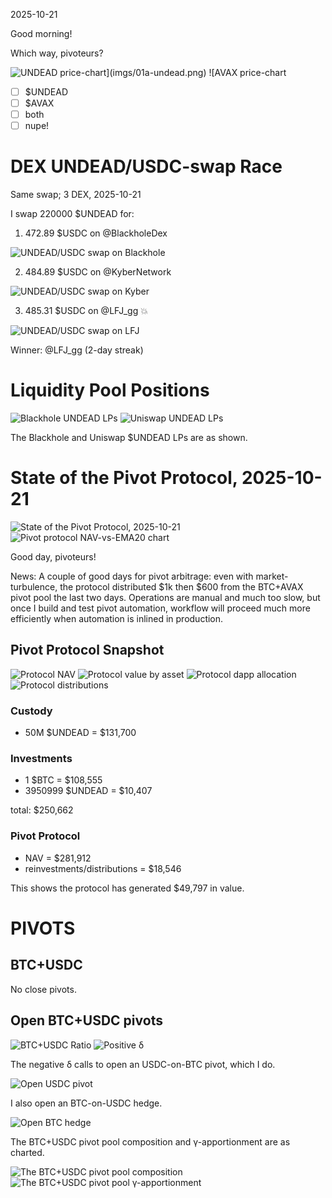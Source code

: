2025-10-21

Good morning!

Which way, pivoteurs?

![$UNDEAD price-chart](imgs/01a-undead.png)
![$AVAX price-chart](imgs/01b-avax.png)

- [ ] $UNDEAD
- [ ] $AVAX
- [ ] both
- [ ] nupe!

# DEX UNDEAD/USDC-swap Race 

Same swap; 3 DEX, 2025-10-21 

I swap 220000 $UNDEAD for: 

1. 472.89 $USDC on @BlackholeDex 

![UNDEAD/USDC swap on Blackhole](imgs/02a-blackhole.png) 

2. 484.89 $USDC on @KyberNetwork 

![UNDEAD/USDC swap on Kyber](imgs/02b-kyber.png) 

3. 485.31 $USDC on @LFJ_gg 💥 

![UNDEAD/USDC swap on LFJ](imgs/02c-lfj.png) 


Winner: @LFJ_gg (2-day streak) 

# Liquidity Pool Positions 

![Blackhole UNDEAD LPs](imgs/03a-blackhole-lps.png) 
![Uniswap UNDEAD LPs](imgs/03b-uniswap-lps.png) 

The Blackhole and Uniswap $UNDEAD LPs are as shown. 

# State of the Pivot Protocol, 2025-10-21 


![State of the Pivot Protocol, 2025-10-21](imgs/04a-assets.png) 
![Pivot protocol NAV-vs-EMA20 chart](imgs/04b-ema.png) 


Good day, pivoteurs! 

News: A couple of good days for pivot arbitrage: even with market-turbulence, the protocol distributed $1k then $600 from the BTC+AVAX pivot pool the last two days. Operations are manual and much too slow, but once I build and test pivot automation, workflow will proceed much more efficiently when automation is inlined in production. 

## Pivot Protocol Snapshot 

![Protocol NAV](imgs/05a-nav.png) 
![Protocol value by asset](imgs/05b-by-asset.png) 
![Protocol dapp allocation](imgs/05c-by-dapp.png) 
![Protocol distributions](imgs/05d-dists.png) 

### Custody 

* 50M $UNDEAD = $131,700 

### Investments 

* 1 $BTC = $108,555 
* 3950999 $UNDEAD = $10,407 

total: $250,662 


### Pivot Protocol 

* NAV = $281,912 
* reinvestments/distributions = $18,546 

This shows the protocol has generated $49,797 in value. 

# PIVOTS 

## BTC+USDC 




No close pivots. 











## Open BTC+USDC pivots 

![BTC+USDC Ratio](imgs/06a-ratio.png) 
![Positive δ](imgs/06b-delta.png) 

The negative δ calls to open an USDC-on-BTC pivot, which I do. 

![Open USDC pivot](imgs/06c-open-usdc-pivot.png) 

I also open an BTC-on-USDC hedge. 

![Open BTC hedge](imgs/06d-open-btc-hedge.png) 



The BTC+USDC pivot pool composition and γ-apportionment are as charted. 

![The BTC+USDC pivot pool composition](imgs/07a-comp.png) 
![The BTC+USDC pivot pool γ-apportionment](imgs/07b-apport.png) 

